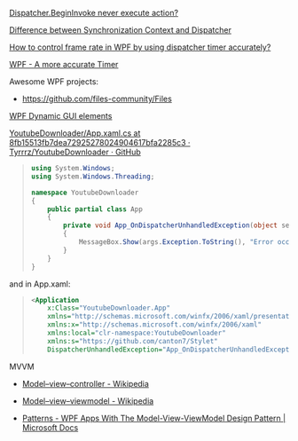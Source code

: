 [Dispatcher.BeginInvoke never execute action?](https://stackoverflow.com/questions/34217259/dispatcher-begininvoke-never-execute-action)

[Difference between Synchronization Context and Dispatcher](https://stackoverflow.com/questions/24671883/difference-between-synchronization-context-and-dispatcher)

[How to control frame rate in WPF by using dispatcher timer accurately?](https://stackoverflow.com/questions/31237266/how-to-control-frame-rate-in-wpf-by-using-dispatcher-timer-accurately)

[WPF - A more accurate Timer](https://stackoverflow.com/questions/51389647/wpf-a-more-accurate-timer)

Awesome WPF projects:

- https://github.com/files-community/Files

[WPF Dynamic GUI elements](https://stackoverflow.com/questions/2382704/wpf-dynamic-gui-elements)

[YoutubeDownloader/App.xaml.cs at 8fb15513fb7dea72925278024904617bfa2285c3 · Tyrrrz/YoutubeDownloader · GitHub](https://github.com/Tyrrrz/YoutubeDownloader/blob/8fb15513fb7dea72925278024904617bfa2285c3/YoutubeDownloader/App.xaml.cs#L6-L12)

> ```csharp
> using System.Windows;
> using System.Windows.Threading;
> 
> namespace YoutubeDownloader
> {
>     public partial class App
>     {
>         private void App_OnDispatcherUnhandledException(object sender, DispatcherUnhandledExceptionEventArgs args)
>         {
>             MessageBox.Show(args.Exception.ToString(), "Error occured", MessageBoxButton.OK, MessageBoxImage.Error);
>         }
>     }
> }
> ```

and in App.xaml:

> ```xml
> <Application
>     x:Class="YoutubeDownloader.App"
>     xmlns="http://schemas.microsoft.com/winfx/2006/xaml/presentation"
>     xmlns:x="http://schemas.microsoft.com/winfx/2006/xaml"
>     xmlns:local="clr-namespace:YoutubeDownloader"
>     xmlns:s="https://github.com/canton7/Stylet"
>     DispatcherUnhandledException="App_OnDispatcherUnhandledException">
> ```

MVVM

- [Model–view–controller - Wikipedia](https://en.wikipedia.org/wiki/Model%E2%80%93view%E2%80%93controller)

- [Model–view–viewmodel - Wikipedia](https://en.wikipedia.org/wiki/Model%E2%80%93view%E2%80%93viewmodel)

- [Patterns - WPF Apps With The Model-View-ViewModel Design Pattern | Microsoft Docs](https://docs.microsoft.com/en-us/archive/msdn-magazine/2009/february/patterns-wpf-apps-with-the-model-view-viewmodel-design-pattern)


